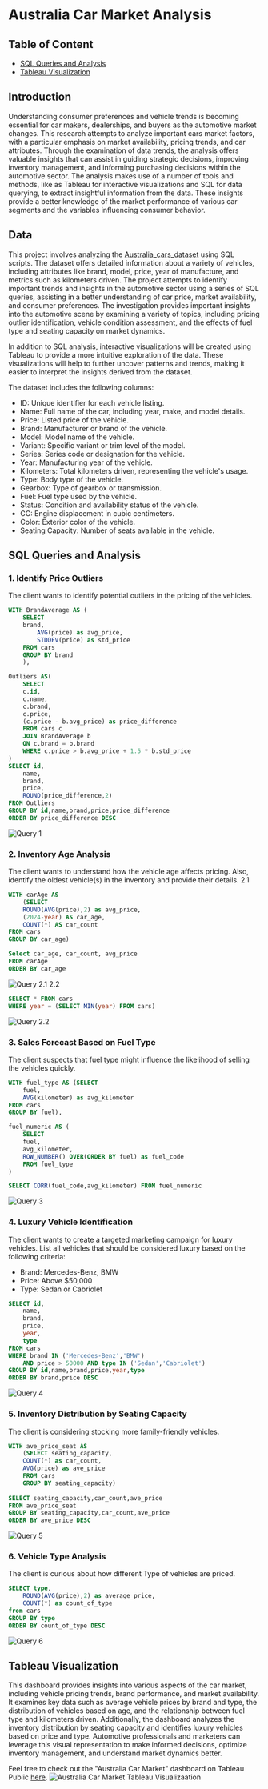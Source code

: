# Australia Car Market Analysis

## Table of Content
 - [SQL Queries and Analysis](#sql-queries-and-analysis)
 - [Tableau Visualization](#tableau-visualization)

## Introduction

Understanding consumer preferences and vehicle trends is becoming essential for car makers, dealerships, and buyers as the automotive market changes. This research attempts to analyze important cars market factors, with a particular emphasis on market availability, pricing trends, and car attributes. Through the examination of data trends, the analysis offers valuable insights that can assist in guiding strategic decisions, improving inventory management, and informing purchasing decisions within the automotive sector. The analysis makes use of a number of tools and methods, like as Tableau for interactive visualizations and SQL for data querying, to extract insightful information from the data. These insights provide a better knowledge of the market performance of various car segments and the variables influencing consumer behavior.

## Data

This project involves analyzing the [Australia_cars_dataset](https://github.com/markjeromecifra/portfolio/blob/main/Australia%20Car%20Market/Data/Australia_cars.csv) using SQL scripts. The dataset offers detailed information about a variety of vehicles, including attributes like brand, model, price, year of manufacture, and metrics such as kilometers driven. The project attempts to identify important trends and insights in the automotive sector using a series of SQL queries, assisting in a better understanding of car price, market availability, and consumer preferences. The investigation provides important insights into the automotive scene by examining a variety of topics, including pricing outlier identification, vehicle condition assessment, and the effects of fuel type and seating capacity on market dynamics.

In addition to SQL analysis, interactive visualizations will be created using Tableau to provide a more intuitive exploration of the data. These visualizations will help to further uncover patterns and trends, making it easier to interpret the insights derived from the dataset.

The dataset includes the following columns:
 - ID: Unique identifier for each vehicle listing.
 - Name: Full name of the car, including year, make, and model details.
 - Price: Listed price of the vehicle.
 - Brand: Manufacturer or brand of the vehicle.
 - Model: Model name of the vehicle.
 - Variant: Specific variant or trim level of the model.
 - Series: Series code or designation for the vehicle.
 - Year: Manufacturing year of the vehicle.
 - Kilometers: Total kilometers driven, representing the vehicle's usage.
 - Type: Body type of the vehicle.
 - Gearbox: Type of gearbox or transmission.
 - Fuel: Fuel type used by the vehicle.
 - Status: Condition and availability status of the vehicle.
 - CC: Engine displacement in cubic centimeters.
 - Color: Exterior color of the vehicle.
 - Seating Capacity: Number of seats available in the vehicle.


## SQL Queries and Analysis
### 1. Identify Price Outliers
The client wants to identify potential outliers in the pricing of the vehicles. 
```sql
WITH BrandAverage AS (
	SELECT 
	brand, 
		AVG(price) as avg_price,
		STDDEV(price) as std_price
	FROM cars
	GROUP BY brand
	),

Outliers AS(
	SELECT
	c.id,
	c.name,
	c.brand,
	c.price,
	(c.price - b.avg_price) as price_difference
	FROM cars c
	JOIN BrandAverage b
	ON c.brand = b.brand
	WHERE c.price > b.avg_price + 1.5 * b.std_price
)
SELECT id,
	name,
	brand,
	price, 
	ROUND(price_difference,2)
FROM Outliers
GROUP BY id,name,brand,price,price_difference
ORDER BY price_difference DESC
```
![Query 1](https://github.com/markjeromecifra/portfolio/blob/main/Australia%20Car%20Market%20(SQL%20%26%20Tableau)/SQL/SQL%20images/Query%201.png)

### 2. Inventory Age Analysis
The client wants to understand how the vehicle age affects pricing. Also, identify the oldest vehicle(s) in the inventory and provide their details.
2.1
```sql
WITH carAge AS
	(SELECT 
	ROUND(AVG(price),2) as avg_price, 
	(2024-year) AS car_age,
	COUNT(*) AS car_count
FROM cars
GROUP BY car_age)

Select car_age, car_count, avg_price
FROM carAge
ORDER BY car_age

```
![Query 2.1](https://github.com/markjeromecifra/portfolio/blob/main/Australia%20Car%20Market%20(SQL%20%26%20Tableau)/SQL/SQL%20images/Query%202.1.png)
2.2
```sql
SELECT * FROM cars
WHERE year = (SELECT MIN(year) FROM cars)

```
![Query 2.2](https://github.com/markjeromecifra/portfolio/blob/main/Australia%20Car%20Market%20(SQL%20%26%20Tableau)/SQL/SQL%20images/Query%202.2.png)

### 3. Sales Forecast Based on Fuel Type
The client suspects that fuel type might influence the likelihood of selling the vehicles quickly. 
```sql
WITH fuel_type AS (SELECT 
	fuel, 
	AVG(kilometer) as avg_kilometer 
FROM cars
GROUP BY fuel),

fuel_numeric AS (
	SELECT
	fuel,
	avg_kilometer,
	ROW_NUMBER() OVER(ORDER BY fuel) as fuel_code
	FROM fuel_type
)

SELECT CORR(fuel_code,avg_kilometer) FROM fuel_numeric
```
![Query 3](https://github.com/markjeromecifra/portfolio/blob/main/Australia%20Car%20Market%20(SQL%20%26%20Tableau)/SQL/SQL%20images/Query%203.png)

### 4. Luxury Vehicle Identification
The client wants to create a targeted marketing campaign for luxury vehicles. 
List all vehicles that should be considered luxury based on the following criteria:

 - Brand: Mercedes-Benz, BMW
 - Price: Above $50,000
 - Type: Sedan or Cabriolet 
```sql
SELECT id,
	name,
	brand,
	price,
	year,
	type 
FROM cars
WHERE brand IN ('Mercedes-Benz','BMW')
	AND price > 50000 AND type IN ('Sedan','Cabriolet')
GROUP BY id,name,brand,price,year,type
ORDER BY brand,price DESC
```
![Query 4](https://github.com/markjeromecifra/portfolio/blob/main/Australia%20Car%20Market%20(SQL%20%26%20Tableau)/SQL/SQL%20images/Query%204.png)

### 5. Inventory Distribution by Seating Capacity
The client is considering stocking more family-friendly vehicles. 
```sql
WITH ave_price_seat AS 
	(SELECT seating_capacity, 
	COUNT(*) as car_count, 
	AVG(price) as ave_price 
	FROM cars
	GROUP BY seating_capacity)
	
SELECT seating_capacity,car_count,ave_price 
FROM ave_price_seat
GROUP BY seating_capacity,car_count,ave_price
ORDER BY ave_price DESC
```
![Query 5](https://github.com/markjeromecifra/portfolio/blob/main/Australia%20Car%20Market%20(SQL%20%26%20Tableau)/SQL/SQL%20images/Query%205.png)

### 6. Vehicle Type Analysis
The client is curious about how different Type of vehicles are priced. 
```sql
SELECT type, 
	ROUND(AVG(price),2) as average_price,
	COUNT(*) as count_of_type 
from cars
GROUP BY type
ORDER BY count_of_type DESC
```
![Query 6](https://github.com/markjeromecifra/portfolio/blob/main/Australia%20Car%20Market%20(SQL%20%26%20Tableau)/SQL/SQL%20images/Query%203.png)



## Tableau Visualization
This dashboard provides insights into various aspects of the car market, including vehicle pricing trends, brand performance, and market availability. It examines key data such as average vehicle prices by brand and type, the distribution of vehicles based on age, and the relationship between fuel type and kilometers driven. Additionally, the dashboard analyzes the inventory distribution by seating capacity and identifies luxury vehicles based on price and type. Automotive professionals and marketers can leverage this visual representation to make informed decisions, optimize inventory management, and understand market dynamics better.

Feel free to check out the "Australia Car Market" dashboard on Tableau Public [here](https://public.tableau.com/app/profile/mark.jerome.cifra/viz/AustraliaCarMarketAnalysis/AustraliaCarMarketDashboard).
![Australia Car Market Tableau Visualizaation](https://github.com/markjeromecifra/portfolio/blob/main/Australia%20Car%20Market/Tableau/Australia%20Car%20Market%20Dashboard.png)
